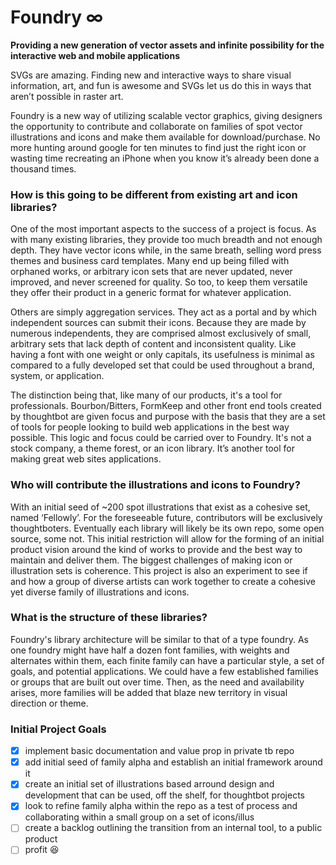 Foundry ∞
=========

**Providing a new generation of vector assets and infinite possibility for the interactive web and mobile applications**

SVGs are amazing. Finding new and interactive ways to share visual information, art, and fun is awesome and SVGs let us do this in ways that aren’t possible in raster art.

Foundry is a new way of utilizing scalable vector graphics, giving designers the opportunity to contribute and collaborate on families of spot vector illustrations and icons and make them available for download/purchase. No more hunting around google for ten minutes to find just the right icon or wasting time recreating an iPhone when you know it’s already been done a thousand times.

### How is this going to be different from existing art and icon libraries?

One of the most important aspects to the success of a project is focus. As with many existing libraries, they provide too much breadth and not enough depth. They have vector icons while, in the same breath, selling word press themes and business card templates. Many end up being filled with orphaned works, or arbitrary icon sets that are never updated, never improved, and never screened for quality. So too, to keep them versatile they offer their product in a generic format for whatever application.

Others are simply aggregation services. They act as a portal and by which independent sources can submit their icons. Because they are made by numerous independents, they are comprised almost exclusively of small, arbitrary sets that lack depth of content and inconsistent quality. Like having a font with one weight or only capitals, its usefulness is minimal as compared to a fully developed set that could be used throughout a brand, system, or application.

The distinction being that, like many of our products, it's a tool for professionals. Bourbon/Bitters, FormKeep and other front end tools created by thoughtbot are given focus and purpose with the basis that they are a set of tools for people looking to build web applications in the best way possible. This logic and focus could be carried over to Foundry. It's not a stock company, a theme forest, or an icon library. It’s another tool for making great web sites applications.

### Who will contribute the illustrations and icons to Foundry?

With an initial seed of ~200 spot illustrations that exist as a cohesive set, named ‘Fellowly’. For the foreseeable future, contributors will be exclusively thoughtboters. Eventually each library will likely be its own repo, some open source, some not. This initial restriction will allow for the forming of an initial product vision around the kind of works to provide and the best way to maintain and deliver them. The biggest challenges of making icon or illustration sets is coherence. This project is also an experiment to see if and how a group of diverse artists can work together to create a cohesive yet diverse family of illustrations and icons.

### What is the structure of these libraries?

Foundry's library architecture will be similar to that of a type foundry. As one foundry might have half a dozen font families, with weights and alternates within them, each finite family can have a particular style, a set of goals, and potential applications. We could have a few established families or groups that are built out over time. Then, as the need and availability arises, more families will be added that blaze new territory in visual direction or theme.

### Initial Project Goals

- [x] implement basic documentation and value prop in private tb repo
- [X] add initial seed of family alpha and establish an initial framework around it
- [X] create an initial set of illustrations based arround design and development that can be used, off the shelf, for thoughtbot projects
- [X] look to refine family alpha within the repo as a test of process and collaborating within a small group on a set of icons/illus
- [ ] create a backlog outlining the transition from an internal tool, to a public product
- [ ] profit :laughing:
